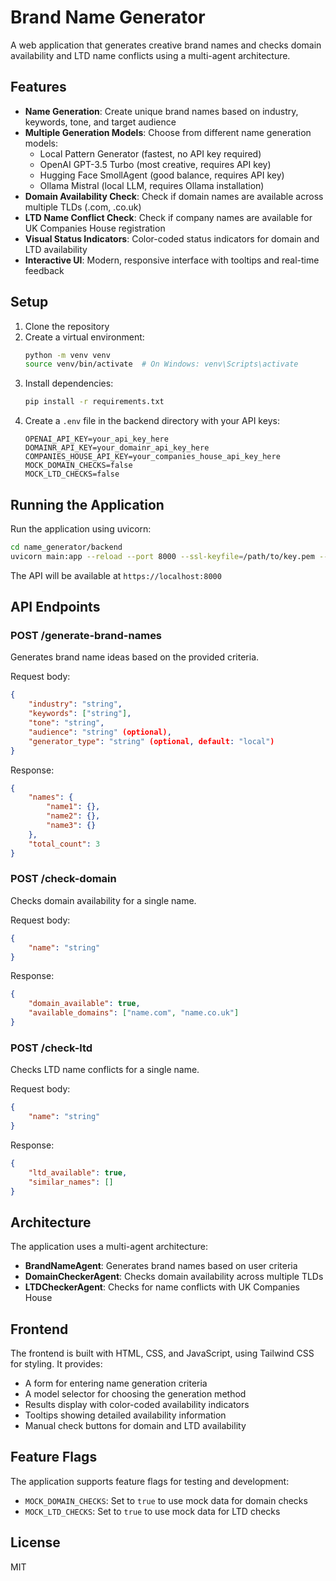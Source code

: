 # Brand Name Generator

A web application that generates creative brand names and checks domain availability and LTD name conflicts using a multi-agent architecture.

## Features

- **Name Generation**: Create unique brand names based on industry, keywords, tone, and target audience
- **Multiple Generation Models**: Choose from different name generation models:
  - Local Pattern Generator (fastest, no API key required)
  - OpenAI GPT-3.5 Turbo (most creative, requires API key)
  - Hugging Face SmollAgent (good balance, requires API key)
  - Ollama Mistral (local LLM, requires Ollama installation)
- **Domain Availability Check**: Check if domain names are available across multiple TLDs (.com, .co.uk)
- **LTD Name Conflict Check**: Check if company names are available for UK Companies House registration
- **Visual Status Indicators**: Color-coded status indicators for domain and LTD availability
- **Interactive UI**: Modern, responsive interface with tooltips and real-time feedback

## Setup

1. Clone the repository
2. Create a virtual environment:
   ```bash
   python -m venv venv
   source venv/bin/activate  # On Windows: venv\Scripts\activate
   ```
3. Install dependencies:
   ```bash
   pip install -r requirements.txt
   ```
4. Create a `.env` file in the backend directory with your API keys:
   ```
   OPENAI_API_KEY=your_api_key_here
   DOMAINR_API_KEY=your_domainr_api_key_here
   COMPANIES_HOUSE_API_KEY=your_companies_house_api_key_here
   MOCK_DOMAIN_CHECKS=false
   MOCK_LTD_CHECKS=false
   ```

## Running the Application

Run the application using uvicorn:

```bash
cd name_generator/backend
uvicorn main:app --reload --port 8000 --ssl-keyfile=/path/to/key.pem --ssl-certfile=/path/to/cert.pem
```

The API will be available at `https://localhost:8000`

## API Endpoints

### POST /generate-brand-names

Generates brand name ideas based on the provided criteria.

Request body:
```json
{
    "industry": "string",
    "keywords": ["string"],
    "tone": "string",
    "audience": "string" (optional),
    "generator_type": "string" (optional, default: "local")
}
```

Response:
```json
{
    "names": {
        "name1": {},
        "name2": {},
        "name3": {}
    },
    "total_count": 3
}
```

### POST /check-domain

Checks domain availability for a single name.

Request body:
```json
{
    "name": "string"
}
```

Response:
```json
{
    "domain_available": true,
    "available_domains": ["name.com", "name.co.uk"]
}
```

### POST /check-ltd

Checks LTD name conflicts for a single name.

Request body:
```json
{
    "name": "string"
}
```

Response:
```json
{
    "ltd_available": true,
    "similar_names": []
}
```

## Architecture

The application uses a multi-agent architecture:

- **BrandNameAgent**: Generates brand names based on user criteria
- **DomainCheckerAgent**: Checks domain availability across multiple TLDs
- **LTDCheckerAgent**: Checks for name conflicts with UK Companies House

## Frontend

The frontend is built with HTML, CSS, and JavaScript, using Tailwind CSS for styling. It provides:

- A form for entering name generation criteria
- A model selector for choosing the generation method
- Results display with color-coded availability indicators
- Tooltips showing detailed availability information
- Manual check buttons for domain and LTD availability

## Feature Flags

The application supports feature flags for testing and development:

- `MOCK_DOMAIN_CHECKS`: Set to `true` to use mock data for domain checks
- `MOCK_LTD_CHECKS`: Set to `true` to use mock data for LTD checks

## License

MIT